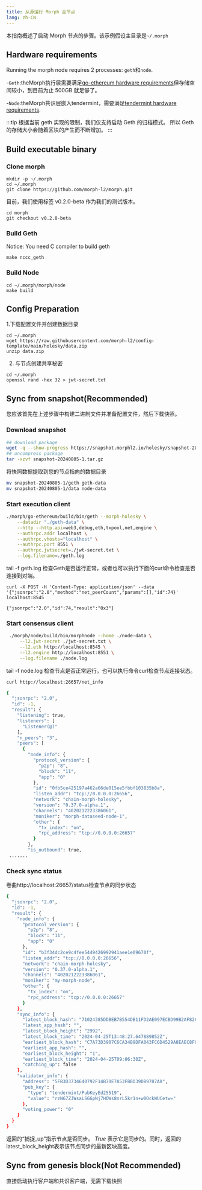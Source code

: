 ```yaml
---
title: 从源运行 Morph 全节点
lang: zh-CN
---
```



本指南概述了启动 Morph 节点的步骤。该示例假设主目录是`~/.morph`

## Hardware requirements

Running the morph node requires 2 processes: `geth`和`node`.

-`Geth`:theMorph执行层需要满足[go-ethereum hardware requirements](https://github.com/ethereum/go-ethereum#hardware-requirements)但存储空间较小，到目前为止 500GB 就足够了。

-`Node`:theMorph共识层嵌入tendermint，需要满足[tendermint hardware requirements](https://docs.tendermint.com/v0.34/tendermint-core/running-in-production.html#processor-and-memory).


:::tip
根据当前 geth 实现的限制，我们仅支持启动 Geth 的归档模式。  所以 Geth 的存储大小会随着区块的产生而不断增加。
:::

## Build executable binary

### Clone morph

```
mkdir -p ~/.morph 
cd ~/.morph
git clone https://github.com/morph-l2/morph.git
```

目前，我们使用标签 v0.2.0-beta 作为我们的测试版本。

```
cd morph
git checkout v0.2.0-beta
```

### Build Geth

Notice: You need C compiler to build geth

```
make nccc_geth
```

### Build Node

```
cd ~/.morph/morph/node 
make build
```

## Config Preparation

1.下载配置文件并创建数据目录

```
cd ~/.morph
wget https://raw.githubusercontent.com/morph-l2/config-template/main/holesky/data.zip
unzip data.zip
```

2. 与节点创建共享秘密

```
cd ~/.morph
openssl rand -hex 32 > jwt-secret.txt
```

## Sync from snapshot(Recommended)

您应该首先在上述步骤中构建二进制文件并准备配置文件，然后下载快照。

### Download snapshot

```bash
## download package
wget -q --show-progress https://snapshot.morphl2.io/holesky/snapshot-20240805-1.tar.gz
## uncompress package
tar -xzvf snapshot-20240805-1.tar.gz
```

将快照数据提取到您的节点指向的数据目录

```bash
mv snapshot-20240805-1/geth geth-data
mv snapshot-20240805-1/data node-data
```

### Start execution client

```bash
./morph/go-ethereum/build/bin/geth --morph-holesky \
    --datadir "./geth-data" \
    --http --http.api=web3,debug,eth,txpool,net,engine \
    --authrpc.addr localhost \
    --authrpc.vhosts="localhost" \
    --authrpc.port 8551 \
    --authrpc.jwtsecret=./jwt-secret.txt \
    --log.filename=./geth.log
```

tail -f geth.log 检查Geth是否运行正常，或者也可以执行下面的curl命令检查是否连接到对端。

```Shell
curl -X POST -H 'Content-Type: application/json' --data '{"jsonrpc":"2.0","method":"net_peerCount","params":[],"id":74}' localhost:8545

{"jsonrpc":"2.0","id":74,"result":"0x3"}
```

### Start consensus client
```Bash
 ./morph/node/build/bin/morphnode --home ./node-data \
     --l2.jwt-secret ./jwt-secret.txt \
     --l2.eth http://localhost:8545 \
     --l2.engine http://localhost:8551 \
     --log.filename ./node.log 
```

tail -f node.log 检查节点是否正常运行，也可以执行命令curl检查节点连接状态。

```Bash
curl http://localhost:26657/net_info

{
  "jsonrpc": "2.0",
  "id": -1,
  "result": {
    "listening": true,
    "listeners": [
      "Listener(@)"
    ],
    "n_peers": "3",
    "peers": [
      {
        "node_info": {
          "protocol_version": {
            "p2p": "8",
            "block": "11",
            "app": "0"
          },
          "id": "0fb5ce425197a462a66de015ee5fbbf103835b8a",
          "listen_addr": "tcp://0.0.0.0:26656",
          "network": "chain-morph-holesky",
          "version": "0.37.0-alpha.1",
          "channels": "4020212223386061",
          "moniker": "morph-dataseed-node-1",
          "other": {
            "tx_index": "on",
            "rpc_address": "tcp://0.0.0.0:26657"
          }
        },
        "is_outbound": true,
 ....... 
 ```

### Check sync status

卷曲http://localhost:26657/status检查节点的同步状态

```Bash
{
  "jsonrpc": "2.0",
  "id": -1,
  "result": {
    "node_info": {
      "protocol_version": {
        "p2p": "8",
        "block": "11",
        "app": "0"
      },
      "id": "b3f34dc2ce9c4fee5449426992941aee1e09670f",
      "listen_addr": "tcp://0.0.0.0:26656",
      "network": "chain-morph-holesky",
      "version": "0.37.0-alpha.1",
      "channels": "4020212223386061",
      "moniker": "my-morph-node",
      "other": {
        "tx_index": "on",
        "rpc_address": "tcp://0.0.0.0:26657"
      }
    },
    "sync_info": {
      "latest_block_hash": "71024385DDBEB7B554DB11FD2AE097ECBD99B2AF826C11B2A74F7172F2DEE5D2",
      "latest_app_hash": "",
      "latest_block_height": "2992",
      "latest_block_time": "2024-04-25T13:48:27.647889852Z",
      "earliest_block_hash": "C7A73D3907C6CA34B9DFA043FC6D4529A8EAEC8F059E100055653E46E63F6F8E",
      "earliest_app_hash": "",
      "earliest_block_height": "1",
      "earliest_block_time": "2024-04-25T09:06:30Z",
      "catching_up": false
    },
    "validator_info": {
      "address": "5FB3D3734640792F14B70E7A53FBBD39DB9787A8",
      "pub_key": {
        "type": "tendermint/PubKeyEd25519",
        "value": "rzN67ZJWsaLSGGpNj7HOWs8nrL5kr1n+w0OckWUCetw="
      },
      "voting_power": "0"
    }
  }
}
```

返回的“捕捉_up”指示节点是否同步。 *True* 表示它是同步的。同时，返回的latest_block_height表示该节点同步的最新区块高度。

## Sync from genesis block(Not Recommended)
直接启动执行客户端和共识客户端，无需下载快照